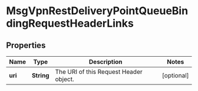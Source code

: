 
# MsgVpnRestDeliveryPointQueueBindingRequestHeaderLinks

## Properties
Name | Type | Description | Notes
------------ | ------------- | ------------- | -------------
**uri** | **String** | The URI of this Request Header object. |  [optional]



